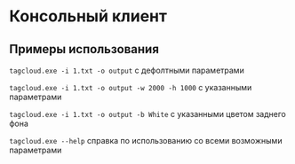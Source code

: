 # Консольный клиент
## Примеры использования
`tagcloud.exe -i 1.txt -o output` с дефолтными параметрами

`tagcloud.exe -i 1.txt -o output -w 2000 -h 1000` с указанными параметрами

`tagcloud.exe -i 1.txt -o output -b White` с указанными цветом заднего фона

`tagcloud.exe --help` справка по использованию со всеми возможными параметрами